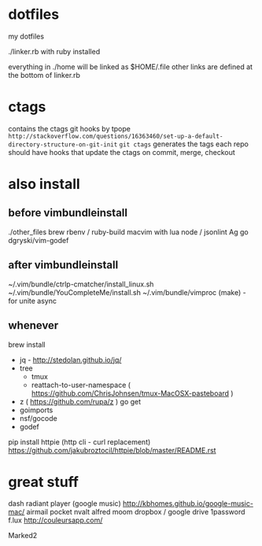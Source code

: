 dotfiles
========
my dotfiles

./linker.rb with ruby installed

everything in ./home will be linked as $HOME/.file
other links are defined at the bottom of linker.rb

# ctags
contains the ctags git hooks by tpope `http://stackoverflow.com/questions/16363460/set-up-a-default-directory-structure-on-git-init`
`git ctags` generates the tags
each repo should have hooks that update the ctags on commit, merge, checkout

# also install
## before vimbundleinstall
./other_files
brew
rbenv / ruby-build
macvim with lua
node / jsonlint
Ag
go
dgryski/vim-godef

## after vimbundleinstall
~/.vim/bundle/ctrlp-cmatcher/install_linux.sh
~/.vim/bundle/YouCompleteMe/install.sh
~/.vim/bundle/vimproc (make) - for unite async

## whenever
brew install
  - jq - http://stedolan.github.io/jq/
  - tree
	- tmux
	- reattach-to-user-namespace
			( https://github.com/ChrisJohnsen/tmux-MacOSX-pasteboard )
  - z
      ( https://github.com/rupa/z )
go get
  - goimports
  - nsf/gocode
  - godef

pip install httpie (http cli - curl replacement)
	https://github.com/jakubroztocil/httpie/blob/master/README.rst



# great stuff

dash
radiant player (google music) http://kbhomes.github.io/google-music-mac/
airmail
pocket
nvalt
alfred
moom
dropbox / google drive
1password
f.lux
http://couleursapp.com/

Marked2
